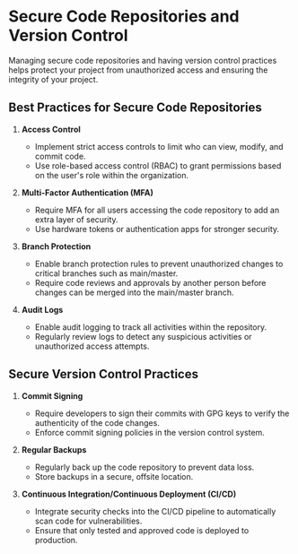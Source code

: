 # Secure Code Repositories and Version Control

Managing secure code repositories and having version control practices helps protect your project from unauthorized access and ensuring the integrity of your project.

## Best Practices for Secure Code Repositories

1. **Access Control**
   - Implement strict access controls to limit who can view, modify, and commit code.
   - Use role-based access control (RBAC) to grant permissions based on the user's role within the organization.

2. **Multi-Factor Authentication (MFA)**
   - Require MFA for all users accessing the code repository to add an extra layer of security.
   - Use hardware tokens or authentication apps for stronger security.

3. **Branch Protection**
   - Enable branch protection rules to prevent unauthorized changes to critical branches such as main/master.
   - Require code reviews and approvals by another person before changes can be merged into the main/master branch.

4. **Audit Logs**
   - Enable audit logging to track all activities within the repository.
   - Regularly review logs to detect any suspicious activities or unauthorized access attempts.

## Secure Version Control Practices

1. **Commit Signing**
   - Require developers to sign their commits with GPG keys to verify the authenticity of the code changes.
   - Enforce commit signing policies in the version control system.

2. **Regular Backups**
   - Regularly back up the code repository to prevent data loss.
   - Store backups in a secure, offsite location.

3. **Continuous Integration/Continuous Deployment (CI/CD)**
   - Integrate security checks into the CI/CD pipeline to automatically scan code for vulnerabilities.
   - Ensure that only tested and approved code is deployed to production.
